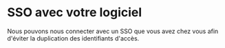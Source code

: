# SSO avec votre logiciel

Nous pouvons nous connecter avec un SSO que vous avez chez vous afin d'éviter la duplication des identifiants d'accès.





